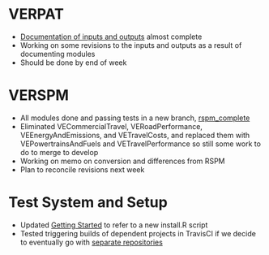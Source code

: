 # VERPAT 
  - [Documentation of inputs and outputs](VERPAT-Inputs-and-Outputs) almost complete
  - Working on some revisions to the inputs and outputs as a result of documenting modules
  - Should be done by end of week

# VERSPM
  - All modules done and passing tests in a new branch, [rspm_complete](https://github.com/gregorbj/VisionEval/tree/rspm_complete)
  - Eliminated VECommercialTravel, VERoadPerformance, VEEnergyAndEmissions, and VETravelCosts, and replaced them with VEPowertrainsAndFuels and VETravelPerformance so still some work to do to merge to develop
  - Working on memo on conversion and differences from RSPM
  - Plan to reconcile revisions next week

# Test System and Setup
  - Updated [Getting Started](https://github.com/gregorbj/VisionEval/wiki/Getting-Started) to refer to a new install.R script
  - Tested triggering builds of dependent projects in TravisCI if we decide to eventually go with [separate repositories](https://github.com/gregorbj/VisionEval/issues/129)